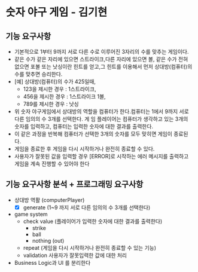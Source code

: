 # 숫자 야구 게임 - 김기현

## 기능 요구사항
- 기본적으로 1부터 9까지 서로 다른 수로 이루어진 3자리의 수를 맞추는 게임이다.
- 같은 수가 같은 자리에 있으면 스트라이크,다른 자리에 있으면 볼, 같은 수가 전혀 없으면 포볼 또는 낫싱이란 힌트를
얻고,그 힌트를 이용해서 먼저 상대방(컴퓨터)의수를 맞추면 승리한다.
- [예] 상대방(컴퓨터)의 수가 425일때,
  - 123을 제시한 경우 : 1스트라이크,
  - 456을 제시한 경우 : 1스트라이크 1볼,
  - 789를 제시한 경우 : 낫싱
- 위 숫자 야구게임에서 상대방의 역할을 컴퓨터가 한다.컴퓨터는 1에서 9까지 서로 다른 임의의 수 3개를 선택한다. 게
임 플레이어는 컴퓨터가 생각하고 있는 3개의 숫자를 입력하고, 컴퓨터는 입력한 숫자에 대한 결과를 출력한다.
- 이 같은 과정을 반복해 컴퓨터가 선택한 3개의 숫자를 모두 맞히면 게임이 종료된다.
- 게임을 종료한 후 게임을 다시 시작하거나 완전히 종료할 수 있다.
- 사용자가 잘못된 값을 입력할 경우 [ERROR]로 시작하는 에러 메시지를 출력하고 게임을 계속 진행할 수 있어야 한다

## 기능 요구사항 분석 + 프로그래밍 요구사항
- 상대방 역활 (computerPlayer)
  - [x] generate (1~9 까지 서로 다른 임의의 수 3개를 선택한다)
- game system
  - check value (플레이어가 입력한 숫자에 대한 결과를 출력한다)
    - strike
    - ball
    - nothing (out)
  - repeat (게임을 다시 시작하거나 완전히 종료할 수 있는 기능)
  - validation 사용자가 잘못입력한 값에 대한 처리
- Business Logic과 UI 를 분리한다
    